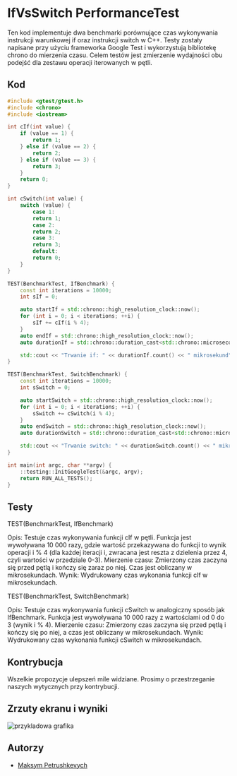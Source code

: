 # IfVsSwitch PerformanceTest

Ten kod implementuje dwa benchmarki porównujące czas wykonywania instrukcji warunkowej if oraz instrukcji switch w C++. 
Testy zostały napisane przy użyciu frameworka Google Test i wykorzystują bibliotekę chrono do mierzenia czasu. 
Celem testów jest zmierzenie wydajności obu podejść dla zestawu operacji iterowanych w pętli.

## Kod

```cpp
#include <gtest/gtest.h>
#include <chrono>
#include <iostream>

int cIf(int value) {
    if (value == 1) {
        return 1;
    } else if (value == 2) {
        return 2;
    } else if (value == 3) {
        return 3;
    }
    return 0;
}

int cSwitch(int value) {
    switch (value) {
        case 1:
        return 1;
        case 2:
        return 2;
        case 3:
        return 3;
        default:
        return 0;
    }
}

TEST(BenchmarkTest, IfBenchmark) {
    const int iterations = 10000;
    int sIf = 0;

    auto startIf = std::chrono::high_resolution_clock::now();
    for (int i = 0; i < iterations; ++i) {
        sIf += cIf(i % 4);
    }
    auto endIf = std::chrono::high_resolution_clock::now();
    auto durationIf = std::chrono::duration_cast<std::chrono::microseconds>(endIf - startIf);

    std::cout << "Trwanie if: " << durationIf.count() << " mikrosekund" << std::endl;
}

TEST(BenchmarkTest, SwitchBenchmark) {
    const int iterations = 10000;
    int sSwitch = 0;

    auto startSwitch = std::chrono::high_resolution_clock::now();
    for (int i = 0; i < iterations; ++i) {
        sSwitch += cSwitch(i % 4);
    }
    auto endSwitch = std::chrono::high_resolution_clock::now();
    auto durationSwitch = std::chrono::duration_cast<std::chrono::microseconds>(endSwitch - startSwitch);

    std::cout << "Trwanie switch: " << durationSwitch.count() << " mikrosekund" << std::endl;
}

int main(int argc, char **argv) {
    ::testing::InitGoogleTest(&argc, argv);
    return RUN_ALL_TESTS();
}
```



## Testy

TEST(BenchmarkTest, IfBenchmark)

Opis: Testuje czas wykonywania funkcji cIf w pętli. Funkcja jest wywoływana 10 000 razy, gdzie wartość przekazywana do funkcji to wynik operacji i % 4 (dla każdej iteracji i, zwracana jest reszta z dzielenia przez 4, czyli wartości w przedziale 0-3).
Mierzenie czasu:
Zmierzony czas zaczyna się przed pętlą i kończy się zaraz po niej. Czas jest obliczany w mikrosekundach.
Wynik:
Wydrukowany czas wykonania funkcji cIf w mikrosekundach.

TEST(BenchmarkTest, SwitchBenchmark)

Opis: Testuje czas wykonywania funkcji cSwitch w analogiczny sposób jak IfBenchmark. Funkcja jest wywoływana 10 000 razy z wartościami od 0 do 3 (wynik i % 4).
Mierzenie czasu:
Zmierzony czas zaczyna się przed pętlą i kończy się po niej, a czas jest obliczany w mikrosekundach.
Wynik:
Wydrukowany czas wykonania funkcji cSwitch w mikrosekundach.
## Kontrybucja

Wszelkie propozycje ulepszeń mile widziane. Prosimy o przestrzeganie naszych wytycznych przy kontrybucji.

## Zrzuty ekranu i wyniki

![przykladowa grafika](Screenshot_1.png)

## Autorzy

- [Maksym Petrushkevych](https://github.com/meeq11)
